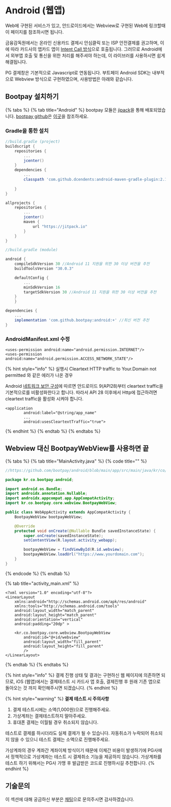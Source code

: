 # Android (웹앱)

Web에 구현된 서비스가 있고, 안드로이드에서는 Webview로 구현된 Web에 링크할때 이 페이지를 참조하시면 됩니다.

금융감독원에서는 온라인 신용카드 결제시 안심클릭 또는 ISP 안전결제를 권고하며, 이에 따라 카드사의 앱카드 앱이 [Intent Call 방식](https://developer.android.com/training/basics/intents?hl=ko)으로 호출됩니다. 그러므로 Android에서 외부앱 호출 및 통신을 위한 처리를 해주셔야 하는데, 이 라이브러를 사용하시면 쉽게 해결됩니다. ​ ​

PG 결제창은 기본적으로 Javascript로 연동됩니다. 부트페이 Android SDK는 내부적으로 Webview 방식으로 구현하였으며, 사용방법은 아래와 같습니다.

## Bootpay 설치하기

{% tabs %}
{% tab title="Android" %}
bootpay 모듈은 [jipack](https://jitpack.io)을 통해 배포되었습니다. [bootpay github](https://github.com/bootpay/android)은 [이곳](https://github.com/bootpay/android)을 참조하세요.

### Gradle을 통한 설치

```groovy
//build.gradle (project)
buildscript {
    repositories {
        ...
        jcenter()
    }
    dependencies {
        ...
        classpath 'com.github.dcendents:android-maven-gradle-plugin:2.1' // 비공식 해결 방법, gradle build error 가 발생시에만 추가
 
    }
}

allprojects {
    repositories {
        ...
        jcenter()
        maven {
            url "https://jitpack.io"
        }
    }
}
```

```groovy
//build.gradle (module)

android {
    compileSdkVersion 30 //Android 11 지원을 위한 30 이상 버전을 추천 
    buildToolsVersion "30.0.3"

    defaultConfig {
        ...
        minSdkVersion 16
        targetSdkVersion 30 //Android 11 지원을 위한 30 이상 버전을 추천 
    }
    }

dependencies {
    ...
    implementation 'com.github.bootpay:android:+' //최신 버전 추천
}
```

### AndroidManifest.xml 수정

```markup
<uses-permission android:name="android.permission.INTERNET"/>
<uses-permission android:name="android.permission.ACCESS_NETWORK_STATE"/>
```

{% hint style="info" %}
실행시 Cleartext HTTP traffic to Your.Domain not permitted 와 같은 에러가 나온 경우

Android [네트워크 보안 구성](https://developer.android.com/training/articles/security-config#CleartextTrafficPermitted)에 따르면 안드로이드 9(API28)부터 cleartext traffic을 기본적으로를 비활성화한다고 합니다. 따라서 API 28 이후에서 Http에 접근하려면 cleartext traffic을 활성화 시켜야 합니다.

```markup
<application
        android:label="@string/app_name"
        ...
        android:usesCleartextTraffic="true">
```
{% endhint %}
{% endtab %}
{% endtabs %}

## Webview 대신 BootpayWebView를 사용하면 끝

{% tabs %}
{% tab title="MainActivity.java" %}
{% code title="" %}
```java
//https://github.com/bootpay/android/blob/main/app/src/main/java/kr/co/bootpay/android/WebAppActivity.java

package kr.co.bootpay.android;

import android.os.Bundle;
import androidx.annotation.Nullable;
import androidx.appcompat.app.AppCompatActivity;
import kr.co.bootpay.core.webview.BootpayWebView;

public class WebAppActivity extends AppCompatActivity {
    BootpayWebView bootpayWebView;

    @Override
    protected void onCreate(@Nullable Bundle savedInstanceState) {
        super.onCreate(savedInstanceState);
        setContentView(R.layout.activity_webapp);

        bootpayWebView = findViewById(R.id.webview);
        bootpayWebView.loadUrl("https://www.yourdomain.com");
    }
}
```
{% endcode %}
{% endtab %}

{% tab title="activity_main.xml" %}
```markup
<?xml version="1.0" encoding="utf-8"?>
<LinearLayout
    xmlns:android="http://schemas.android.com/apk/res/android" 
    xmlns:tools="http://schemas.android.com/tools"
    android:layout_width="match_parent"
    android:layout_height="match_parent"
    android:orientation="vertical"
    android:padding="20dp" >

    <kr.co.bootpay.core.webview.BootpayWebView
        android:id="@+id/webview"
        android:layout_width="fill_parent"
        android:layout_height="fill_parent"
        />
</LinearLayout>
```
{% endtab %}
{% endtabs %}

{% hint style="info" %}
결제 진행 상태 및 결과는 구현하신 웹 페이지에 의존하면 되므로, iOS (웹앱)에서는 결제테스트 시 카드사 앱 호출, 결제진행 후 원래 기존 앱으로 돌아오는 것 까지 확인해주시면 되겠습니다.
{% endhint %}

{% hint style="warning" %}
**결제 테스트 시 주의사항**

1. 결제 테스트시에는 소액(1,000원)으로 진행해주세요.
2. 가상계좌는 결제테스트하지 말아주세요.
3. 휴대폰 결제는 이월될 경우 취소되지 않습니다.

테스트로 결제를 하시더라도 실제 결제가 될 수 있습니다. 자동취소가 누락되어 취소되지 않을 수 있으니 테스트 결제는 소액으로 진행해주세요.

가상계좌의 경우 계좌간 계좌이체 방식이기 때문에 이체간 비용이 발생하기에 PG사에서 정책적으로 가상계좌는 테스트 시 결제취소 기능을 제공하지 않습니다. 가상계좌를 테스트 하기 위해서는 PG사 가맹 후 발급받은 코드로 진행하시길 추천합니다.
{% endhint %}

## 기술문의

이 섹션에 대해 궁금하신 부분은 [채팅](https://bootpay.channel.io)으로 문의주시면 감사하겠습니다.
